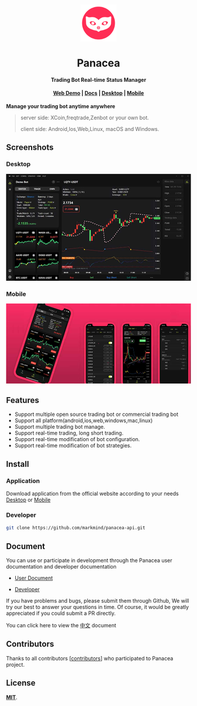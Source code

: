 <p align="center"><img src="docs/public/images/logo.png" alt="Panacea" width="100" height="100"></p>

<h1 align="center">Panacea</h1>

<h4 align="center">Trading Bot Real-time Status Manager</h4>
<h4 align="center"><a target="_blank"href="https://www.ciiat.com/app/www"><strong>Web Demo</strong></a> | <a target="_blank" href="https://markmind.github.io/panacea-api/"><strong>Docs</strong></a> | <a target="_blank" href="https://www.ciiat.com/download/"><strong>Desktop</strong></a> | <a target="_blank" href="https://www.ciiat.com/download/"><strong>Mobile</strong></a></h4>

**Manage your trading bot anytime anywhere**

> server side: XCoin,freqtrade,Zenbot or your own bot.
>
> client side: Android,Ios,Web,Linux, macOS and Windows.

## Screenshots

### Desktop

![Screenshot](docs/public/images/screenshot.jpg)

### Mobile

![Screenshot](docs/public/images/screenshot_mobile.jpg)

## Features

- Support multiple open source trading bot or commercial trading bot
- Support all platform(android,ios,web,windows,mac,linux)
- Support  multiple trading bot manage.
- Support real-time trading, long short trading.
- Support real-time modification of bot configuration.
- Support real-time modification of bot strategies.

## Install

### Application

Download application from the official website according to your needs [Desktop](https://www.ciiat.com/download) or [Mobile](https://www.ciiat.com/download)

### Developer

```bash
git clone https://github.com/markmind/panacea-api.git
```

## Document

You can use or participate in development through the Panacea user documentation and developer documentation

- [User Document](docs/README.md)

- [Developer](docs/developer.md)

If you have problems and bugs, please submit them through Github, We will try our best to answer your questions in time. Of course, it would be greatly appreciated if you could submit a PR directly.

You can click here to view the [中文](README.zh-CN.md) document

## Contributors

Thanks to all contributors [[contributors](https://github.com/markmind/panacea-api/graphs/contributors)] who participated to Panacea project.

## License

[**MIT**](https://opensource.org/licenses/MIT).
